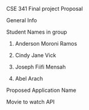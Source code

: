 CSE 341 Final project Proposal 

General Info 

Student Names in group 

 
1. Anderson Moroni Ramos 

2. Cindy Jane Vick 

3. Joseph Fiifi Mensah 

4. Abel Arach 

 

Proposed Application Name 

Movie to watch API 
